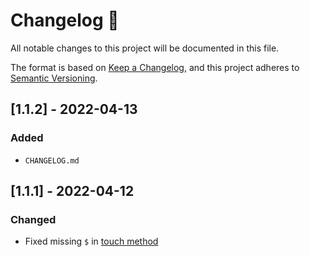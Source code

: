 # Changelog 📝

All notable changes to this project will be documented in this file.

The format is based on [Keep a Changelog](https://keepachangelog.com/en/1.0.0/), and this project adheres to [Semantic Versioning](https://semver.org/spec/v2.0.0.html).

## [1.1.2] - 2022-04-13

### Added

* `CHANGELOG.md`

## [1.1.1] - 2022-04-12

### Changed

* Fixed missing `$` in [touch method](https://github.com/diego-betto/express-pg-session-next/blob/master/src/index.js#L279)
